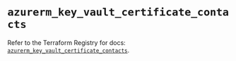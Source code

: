 # `azurerm_key_vault_certificate_contacts`

Refer to the Terraform Registry for docs: [`azurerm_key_vault_certificate_contacts`](https://registry.terraform.io/providers/hashicorp/azurerm/4.16.0/docs/resources/key_vault_certificate_contacts).
